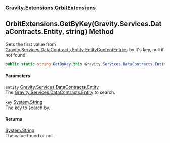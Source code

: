 ### [Gravity.Extensions](./Gravity-Extensions.md 'Gravity.Extensions').[OrbitExtensions](./Gravity-Extensions-OrbitExtensions.md 'Gravity.Extensions.OrbitExtensions')
## OrbitExtensions.GetByKey(Gravity.Services.DataContracts.Entity, string) Method
Gets the first value from [Gravity.Services.DataContracts.Entity.EntityContentEntries](https://docs.microsoft.com/en-us/dotnet/api/Gravity.Services.DataContracts.Entity.EntityContentEntries 'Gravity.Services.DataContracts.Entity.EntityContentEntries') by it's key, null if not found.  
```csharp
public static string GetByKey(this Gravity.Services.DataContracts.Entity entity, string key);
```
#### Parameters
<a name='Gravity-Extensions-OrbitExtensions-GetByKey(Gravity-Services-DataContracts-Entity_string)-entity'></a>
`entity` [Gravity.Services.DataContracts.Entity](https://docs.microsoft.com/en-us/dotnet/api/Gravity.Services.DataContracts.Entity 'Gravity.Services.DataContracts.Entity')  
The [Gravity.Services.DataContracts.Entity](https://docs.microsoft.com/en-us/dotnet/api/Gravity.Services.DataContracts.Entity 'Gravity.Services.DataContracts.Entity') to search.  
  
<a name='Gravity-Extensions-OrbitExtensions-GetByKey(Gravity-Services-DataContracts-Entity_string)-key'></a>
`key` [System.String](https://docs.microsoft.com/en-us/dotnet/api/System.String 'System.String')  
The key to search by.  
  
#### Returns
[System.String](https://docs.microsoft.com/en-us/dotnet/api/System.String 'System.String')  
The value found or null.  
